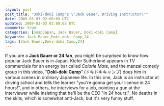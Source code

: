 ```yaml
---           
layout: post
post_title: "Doki-doki Camp's \"Jack Bauer, Driving Instructor\""
date: 2009-03-03 02:00:03 UTC
updated: 2009-03-03 02:00:03 UTC
comments: true
categories: [SnapJapan, Jack Bauer, Doki-doki Camp]
keywords: Jack Bauer,Doki-doki Camp,24
tags: [Jack Bauer,Doki-doki Camp,24]
---
```

 





If you are a **Jack Bauer or 24 fan**, you might be surprised to know how popular Jack Bauer is in Japan. Kiefer Sutherland appears in TV commercials for an energy bar called _Calorie Mate_, and the manzai comedy group in this video, "**Doki-doki Camp**" (ドキドキキャンプ) does him in various scenes in ordinary Japanese life. In this one, Jack is an instructor at driving school and tells the learner "you're gonna get your license in 24 hours!", and in others, he interviews for a job, pointing a gun at the interviewer while insisting that he'll be the CEO "in 24 hours!". No deaths in the skits, which is somewhat anti-Jack, but it's very funny stuff. 



